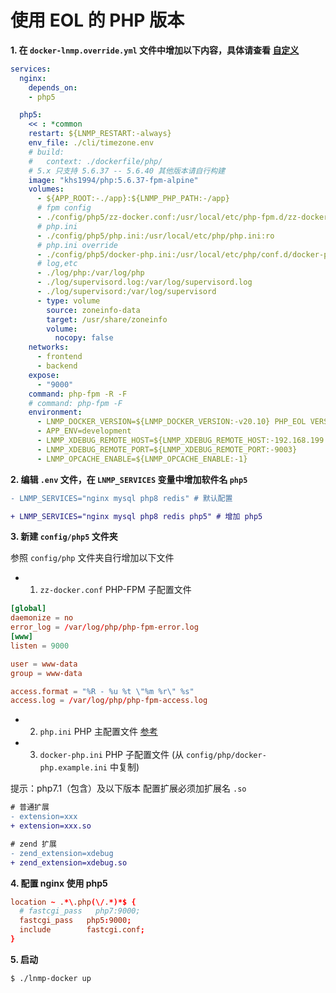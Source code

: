 # 使用 EOL 的 PHP 版本

**1. 在 `docker-lnmp.override.yml` 文件中增加以下内容，具体请查看 [自定义](custom.md)**

```yaml
services:
  nginx:
    depends_on:
    - php5

  php5:
    << : *common
    restart: ${LNMP_RESTART:-always}
    env_file: ./cli/timezone.env
    # build:
    #   context: ./dockerfile/php/
    # 5.x 只支持 5.6.37 -- 5.6.40 其他版本请自行构建
    image: "khs1994/php:5.6.37-fpm-alpine"
    volumes:
      - ${APP_ROOT:-./app}:${LNMP_PHP_PATH:-/app}
      # fpm config
      - ./config/php5/zz-docker.conf:/usr/local/etc/php-fpm.d/zz-docker.conf:ro
      # php.ini
      - ./config/php5/php.ini:/usr/local/etc/php/php.ini:ro
      # php.ini override
      - ./config/php5/docker-php.ini:/usr/local/etc/php/conf.d/docker-php.ini:ro
      # log,etc
      - ./log/php:/var/log/php
      - ./log/supervisord.log:/var/log/supervisord.log
      - ./log/supervisord:/var/log/supervisord
      - type: volume
        source: zoneinfo-data
        target: /usr/share/zoneinfo
        volume:
          nocopy: false
    networks:
      - frontend
      - backend
    expose:
      - "9000"
    command: php-fpm -R -F
    # command: php-fpm -F
    environment:
      - LNMP_DOCKER_VERSION=${LNMP_DOCKER_VERSION:-v20.10} PHP_EOL VERSION
      - APP_ENV=development
      - LNMP_XDEBUG_REMOTE_HOST=${LNMP_XDEBUG_REMOTE_HOST:-192.168.199.100}
      - LNMP_XDEBUG_REMOTE_PORT=${LNMP_XDEBUG_REMOTE_PORT:-9003}
      - LNMP_OPCACHE_ENABLE=${LNMP_OPCACHE_ENABLE:-1}
```

**2. 编辑 `.env` 文件，在 `LNMP_SERVICES` 变量中增加软件名 `php5`**

```diff
- LNMP_SERVICES="nginx mysql php8 redis" # 默认配置

+ LNMP_SERVICES="nginx mysql php8 redis php5" # 增加 php5
```

**3. 新建 `config/php5` 文件夹**

参照 `config/php` 文件夹自行增加以下文件

* 1. `zz-docker.conf` PHP-FPM 子配置文件

```conf
[global]
daemonize = no
error_log = /var/log/php/php-fpm-error.log
[www]
listen = 9000

user = www-data
group = www-data

access.format = "%R - %u %t \"%m %r\" %s"
access.log = /var/log/php/php-fpm-access.log
```

* 2. `php.ini` PHP 主配置文件 [参考](https://github.com/php/php-src/blob/PHP-5.6/php.ini-development)

* 3. `docker-php.ini` PHP 子配置文件 (从 `config/php/docker-php.example.ini` 中复制)

提示：php7.1（包含）及以下版本 配置扩展必须加扩展名 `.so`

```diff
# 普通扩展
- extension=xxx
+ extension=xxx.so

# zend 扩展
- zend_extension=xdebug
+ zend_extension=xdebug.so
```

**4. 配置 nginx 使用 php5**

```conf
location ~ .*\.php(\/.*)*$ {
  # fastcgi_pass   php7:9000;
  fastcgi_pass   php5:9000;
  include        fastcgi.conf;
}
```

**5. 启动**

```bash
$ ./lnmp-docker up
```
